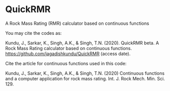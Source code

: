 # QuickRMR
A Rock Mass Rating (RMR) calculator based on continuous functions

You may cite the codes as:

Kundu, J., Sarkar, K., Singh, A.K., & Singh, T.N. (2020). QuickRMR beta. A Rock Mass Rating calculator based on continuous functions.  https://github.com/jagadishkundu/QuickRMR (access date).

Cite the article for continuous functions  used in this code:

Kundu, J., Sarkar, K., Singh, A.K., & Singh, T.N. (2020) Continuous functions and a computer application for rock mass rating. Int. J. Rock Mech. Min. Sci. 129.
